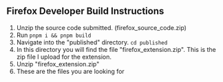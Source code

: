 
## Firefox Developer Build Instructions 
1. Unzip the source code submitted. (firefox_source_code.zip)
2. Run `pnpm i && pnpm build`
3. Navigate into the "published" directory. `cd published`
4. In this directory you will find the file "firefox_extension.zip". This is the zip file I upload for the extension.
5. Unzip "firefox_extension.zip"
6. These are the files you are looking for
